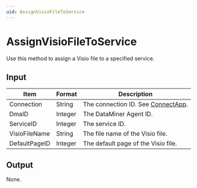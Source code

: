 ```yaml
---
uid: AssignVisioFileToService
---
```


# AssignVisioFileToService

Use this method to assign a Visio file to a specified service.

## Input

| Item          | Format  | Description                                          |
|---------------|---------|------------------------------------------------------|
| Connection    | String  | The connection ID. See [ConnectApp](xref:ConnectApp). |
| DmaID         | Integer | The DataMiner Agent ID.                              |
| ServiceID     | Integer | The service ID.                                      |
| VisioFileName | String  | The file name of the Visio file.                     |
| DefaultPageID | Integer | The default page of the Visio file.                  |

## Output

None.
